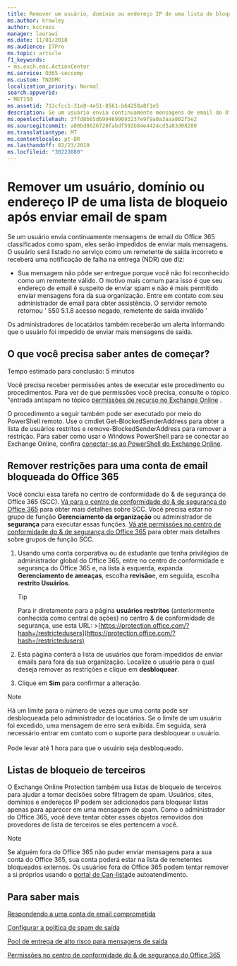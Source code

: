 ```yaml
---
title: Remover um usuário, domínio ou endereço IP de uma lista de bloqueio após enviar email de spam
ms.author: krowley
author: kccross
manager: laurawi
ms.date: 11/01/2018
ms.audience: ITPro
ms.topic: article
f1_keywords:
- ms.exch.eac.ActionCenter
ms.service: O365-seccomp
ms.custom: TN2DMC
localization_priority: Normal
search.appverid:
- MET150
ms.assetid: 712cfcc1-31e8-4e51-8561-b64258a8f1e5
description: Se um usuário envia continuamente mensagens de email do Office 365 classificados como spam, eles serão impedidos de enviar mais mensagens.
ms.openlocfilehash: 3ffd8b65d6994699093237e9f9a0a3aaa802f5e2
ms.sourcegitcommit: a80bd8626720fabdf592b84e4424cd3a83d08280
ms.translationtype: MT
ms.contentlocale: pt-BR
ms.lasthandoff: 02/23/2019
ms.locfileid: "30223080"
---
```

# <a name="removing-a-user-domain-or-ip-address-from-a-block-list-after-sending-spam-email"></a>Remover um usuário, domínio ou endereço IP de uma lista de bloqueio após enviar email de spam

Se um usuário envia continuamente mensagens de email do Office 365 classificados como spam, eles serão impedidos de enviar mais mensagens. O usuário será listado no serviço como um remetente de saída incorreto e receberá uma notificação de falha na entrega (NDR) que diz:

- Sua mensagem não pôde ser entregue porque você não foi reconhecido como um remetente válido. O motivo mais comum para isso é que seu endereço de email é suspeito de enviar spam e não é mais permitido enviar mensagens fora da sua organização. Entre em contato com seu administrador de email para obter assistência.  O servidor remoto retornou ' 550 5.1.8 acesso negado, remetente de saída inválido '

Os administradores de locatários também receberão um alerta informando que o usuário foi impedido de enviar mais mensagens de saída.

## <a name="what-do-you-need-to-know-before-you-begin"></a>O que você precisa saber antes de começar?
<a name="sectionSection0"> </a>

Tempo estimado para conclusão: 5 minutos
  
Você precisa receber permissões antes de executar este procedimento ou procedimentos. Para ver de que permissões você precisa, consulte o tópico "entrada antispam no tópico [permissões de recurso no Exchange Online](http://technet.microsoft.com/library/15073ce1-0917-403b-8839-02a2ebc96e16.aspx) .

O procedimento a seguir também pode ser executado por meio do PowerShell remoto. Use o cmdlet Get-BlockedSenderAddress para obter a lista de usuários restritos e remove-BlockedSenderAddress para remover a restrição. Para saber como usar o Windows PowerShell para se conectar ao Exchange Online, confira [conectar-se ao PowerShell do Exchange Online](https://go.microsoft.com/fwlink/p/?linkid=396554).

## <a name="remove-restrictions-for-a-blocked-office-365-email-account"></a>Remover restrições para uma conta de email bloqueada do Office 365

Você conclui essa tarefa no centro de conformidade do & de segurança do Office 365 (SCC). [Vá para o centro de conformidade do & de segurança do Office 365](go-to-the-securitycompliance-center.md) para obter mais detalhes sobre SCC. Você precisa estar no grupo de função **Gerenciamento da organização** ou administrador de **segurança** para executar essas funções. [Vá até permissões no centro de conformidade do & de segurança do Office 365](permissions-in-the-security-and-compliance-center.md) para obter mais detalhes sobre grupos de função SCC.

1. Usando uma conta corporativa ou de estudante que tenha privilégios de administrador global do Office 365, entre no centro de conformidade e segurança do Office 365 e, na lista à esquerda, expanda **Gerenciamento de ameaças**, escolha **revisão**e, em seguida, escolha **restrito Usuários**.
    
    > [!TIP]
    > Para ir diretamente para a página **usuários restritos** (anteriormente conhecida como central de ações) no centro &amp; de conformidade de segurança, use esta URL: >[https://protection.office.com/?hash=/restrictedusers](https://protection.office.com/?hash=/restrictedusers)

2. Esta página conterá a lista de usuários que foram impedidos de enviar emails para fora da sua organização.  Localize o usuário para o qual deseja remover as restrições e clique em **desbloquear**.

3. Clique em **Sim** para confirmar a alteração. 
    
> [!NOTE]
> Há um limite para o número de vezes que uma conta pode ser desbloqueada pelo administrador de locatários. Se o limite de um usuário foi excedido, uma mensagem de erro será exibida. Em seguida, será necessário entrar em contato com o suporte para desbloquear o usuário.<br/><br/> Pode levar até 1 hora para que o usuário seja desbloqueado.
  
## <a name="third-party-block-lists"></a>Listas de bloqueio de terceiros

O Exchange Online Protection também usa listas de bloqueio de terceiros para ajudar a tomar decisões sobre filtragem de spam. Usuários, sites, domínios e endereços IP podem ser adicionados para bloquear listas apenas para aparecer em uma mensagem de spam. Como o administrador do Office 365, você deve tentar obter esses objetos removidos dos provedores de lista de terceiros se eles pertencem a você.

> [!NOTE]
> Se alguém fora do Office 365 não puder enviar mensagens para a sua conta do Office 365, sua conta poderá estar na lista de remetentes bloqueados externos. Os usuários fora do Office 365 podem tentar remover a si próprios usando o [portal de Can-lista](https://docs.microsoft.com/en-us/office365/SecurityCompliance/use-the-delist-portal-to-remove-yourself-from-the-office-365-blocked-senders-lis)de autoatendimento. 

## <a name="for-more-information"></a>Para saber mais

[Respondendo a uma conta de email comprometida](responding-to-a-compromised-email-account.md)

[Configurar a política de spam de saída](configure-the-outbound-spam-policy.md)
  
[Pool de entrega de alto risco para mensagens de saída](high-risk-delivery-pool-for-outbound-messages.md)

[Permissões no centro de conformidade do & de segurança do Office 365](permissions-in-the-security-and-compliance-center.md)

  

